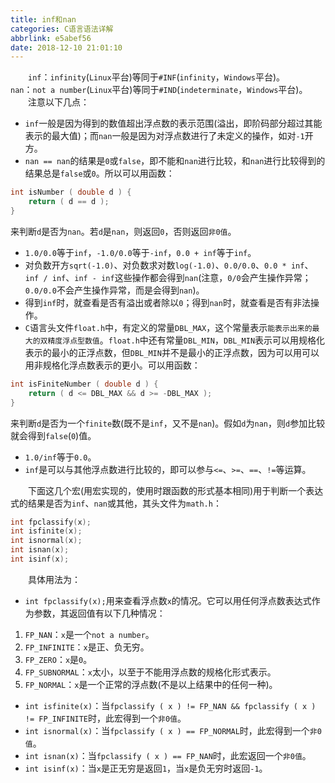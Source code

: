 ```yaml
---
title: inf和nan
categories: C语言语法详解
abbrlink: e5abef56
date: 2018-12-10 21:01:10
---
```

&emsp;&emsp;`inf`：`infinity`(`Linux`平台)等同于`#INF`(`infinity`，`Windows`平台)。<!--more-->
&emsp;&emsp;`nan`：`not a number`(`Linux`平台)等同于`#IND`(`indeterminate`，`Windows`平台)。
&emsp;&emsp;注意以下几点：

- `inf`一般是因为得到的数值超出浮点数的表示范围(溢出，即阶码部分超过其能表示的最大值)；而`nan`一般是因为对浮点数进行了未定义的操作，如对`-1`开方。
- `nan == nan`的结果是`0`或`false`，即不能和`nan`进行比较，和`nan`进行比较得到的结果总是`false`或`0`。所以可以用函数：

``` cpp
int isNumber ( double d ) {
    return ( d == d );
}
```

来判断`d`是否为`nan`。若`d`是`nan`，则返回`0`，否则返回`非0值`。

- `1.0/0.0`等于`inf`，`-1.0/0.0`等于`-inf`，`0.0 + inf`等于`inf`。
- 对负数开方`sqrt(-1.0)`、对负数求对数`log(-1.0)`、`0.0/0.0`、`0.0 * inf`、`inf / inf`、`inf - inf`这些操作都会得到`nan`(注意，`0/0`会产生操作异常；`0.0/0.0`不会产生操作异常，而是会得到`nan`)。
- 得到`inf`时，就查看是否有溢出或者除以`0`；得到`nan`时，就查看是否有非法操作。
- `C`语言头文件`float.h`中，有定义的常量`DBL_MAX`，这个常量表示`能表示出来的最大的双精度浮点型数值`。`float.h`中还有常量`DBL_MIN`，`DBL_MIN`表示可以用规格化表示的最小的正浮点数，但`DBL_MIN`并不是最小的正浮点数，因为可以用可以用非规格化浮点数表示的更小。可以用函数：

``` cpp
int isFiniteNumber ( double d ) {
    return ( d <= DBL_MAX && d >= -DBL_MAX );
}
```

来判断`d`是否为一个`finite`数(既不是`inf`，又不是`nan`)。假如`d`为`nan`，则`d`参加比较就会得到`false`(`0`)值。

- `1.0/inf`等于`0.0`。
- `inf`是可以与其他浮点数进行比较的，即可以参与`<=`、`>=`、`==`、`!=`等运算。

&emsp;&emsp;下面这几个宏(用宏实现的，使用时跟函数的形式基本相同)用于判断一个表达式的结果是否为`inf`、`nan`或其他，其头文件为`math.h`：

``` cpp
int fpclassify(x);
int isfinite(x);
int isnormal(x);
int isnan(x);
int isinf(x);
```

&emsp;&emsp;具体用法为：

- `int fpclassify(x);`用来查看浮点数`x`的情况。它可以用任何浮点数表达式作为参数，其返回值有以下几种情况：

1. `FP_NAN`：`x`是一个`not a number`。
2. `FP_INFINITE`：`x`是正、负无穷。
3. `FP_ZERO`：`x`是`0`。
4. `FP_SUBNORMAL`：`x`太小，以至于不能用浮点数的规格化形式表示。
5. `FP_NORMAL`：`x`是一个正常的浮点数(不是以上结果中的任何一种)。

- `int isfinite(x)`：当`fpclassify ( x ) != FP_NAN && fpclassify ( x ) != FP_INFINITE`时，此宏得到一个`非0值`。
- `int isnormal(x)`：当`fpclassify ( x ) == FP_NORMAL`时，此宏得到一个`非0值`。
- `int isnan(x)`：当`fpclassify ( x ) == FP_NAN`时，此宏返回一个`非0值`。
- `int isinf(x)`：当`x`是正无穷是返回`1`，当`x`是负无穷时返回`-1`。